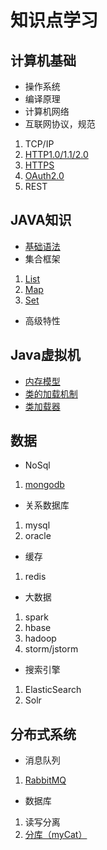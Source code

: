 # 知识点学习
## 计算机基础
* 操作系统
* 编译原理
* 计算机网络
* 互联网协议，规范

1. TCP/IP
2. [HTTP1.0/1.1/2.0](./computer-base/internet-protocol&specification/http.md)
3. [HTTPS](./computer-base/internet-protocol&specification/https.md)
4. [OAuth2.0](./computer-base/internet-protocol&specification/OAuth2.0.md)
5. REST

## JAVA知识
* [基础语法](./java-knowledge/basic-grammar.md)
* 集合框架

1. [List](java-knowledge/collection/List.md)
3. [Map](java-knowledge/collection/Map.md)
4. [Set](java-knowledge/collection/Set.md)

* 高级特性

## Java虚拟机
* [内存模型](jvm/memory-model.md)
* [类的加载机制](jvm/class-load.md)
* [类加载器](jvm/loader-class.md)

## 数据
* NoSql

1. [mongodb](./data/nosql/mongodb.md)

* 关系数据库

1. mysql
2. oracle

* 缓存

1. redis

* 大数据

1. spark
2. hbase
3. hadoop
4. storm/jstorm

* 搜索引擎

1. ElasticSearch
2. Solr

## 分布式系统
* 消息队列

1. [RabbitMQ](./distributed-system/MQ/RabbitMQ.md)
* 数据库

1. 读写分离
2. [分库（myCat）](./distributed-system/DB/depots.md)